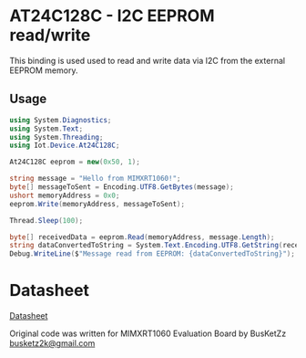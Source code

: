 # AT24C128C - I2C EEPROM read/write

This binding is used used to read and write data via I2C from the external EEPROM memory.

## Usage

```csharp
using System.Diagnostics;
using System.Text;
using System.Threading;
using Iot.Device.At24C128C;

At24C128C eeprom = new(0x50, 1);

string message = "Hello from MIMXRT1060!";
byte[] messageToSent = Encoding.UTF8.GetBytes(message);
ushort memoryAddress = 0x0;
eeprom.Write(memoryAddress, messageToSent);

Thread.Sleep(100);

byte[] receivedData = eeprom.Read(memoryAddress, message.Length);
string dataConvertedToString = System.Text.Encoding.UTF8.GetString(receivedData, 0, receivedData.Length);
Debug.WriteLine($"Message read from EEPROM: {dataConvertedToString}");
```

# Datasheet

[Datasheet](https://ww1.microchip.com/downloads/en/DeviceDoc/AT24C128C-I%C2%B2C-Compatible-(Two-Wire)-Serial-EEPROM-128-Kbit-(16,384x8)-20006110B.pdf)

Original code was written for MIMXRT1060 Evaluation Board by BusKetZz <busketz2k@gmail.com>
